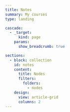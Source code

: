 ```yaml
---
title: Notes
summary: My courses
type: landing

cascade:
  - _target:
      kind: page
    params:
      show_breadcrumb: true

sections:
  - block: collection
    id: notes
    content:
      title: Nodes
      filters:
        folders:
          - nodes
    design:
      view: article-grid
      columns: 2
---
```

